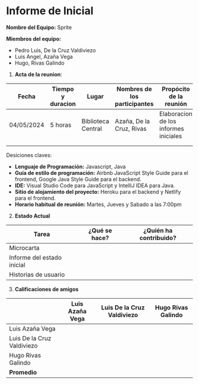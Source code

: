 # Informe de Inicial

**Nombre del Equipo:** Sprite


**Miembros del equipo:**

- Pedro Luis, De la Cruz Valdiviezo
- Luis Angel, Azaña Vega
- Hugo, Rivas Galindo

1. **Acta de la reunion**:

| Fecha      | Tiempo y duracion | Lugar              | Nombres de los participantes | Propócito de la reunión               | Elementos de acción específicos       |
|------------|-------------------|--------------------|------------------------------|---------------------------------------|---------------------------------------|
| 04/05/2024 | 5 horas           | Biblioteca Central | Azaña, De la Cruz, Rivas     | Elaboracion de los informes iniciales | Microcarta, informe del estado incial |
|            |                   |                    |                              |                                       |                                       |
|            |                   |                    |                              |                                       |                                       |

Desiciones claves:

- **Lenguaje de Programación:** Javascript, Java
- **Guía de estilo de programación:** Airbnb JavaScript Style Guide para el frontend, Google Java Style Guide para el backend.
- **IDE:** Visual Studio Code para JavaScript y IntelliJ IDEA para Java.
- **Sitio de alojamiento del proyecto:** Heroku para el backend y Netlify para el frontend.
- **Horario habitual de reunión:** Martes, Jueves y Sabado a las 7:00pm

2. **Estado Actual**

| Tarea                      | ¿Qué se hace? | ¿Quién ha contribuido? |
|----------------------------|---------------|------------------------|
| Microcarta                 |               |                        |
| Informe del estado inicial |               |                        |
| Historias de usuario       |               |                        |

3. **Calificaciones de amigos**

|                            | Luis Azaña Vega | Luis De la Cruz Valdiviezo | Hugo Rivas Galindo |
|----------------------------|-----------------|----------------------------|--------------------|
| Luis Azaña Vega            |                 |                            |                    |
| Luis De la Cruz Valdiviezo |                 |                            |                    |
| Hugo Rivas Galindo         |                 |                            |                    |
| **Promedio**               |                 |                            |                    |